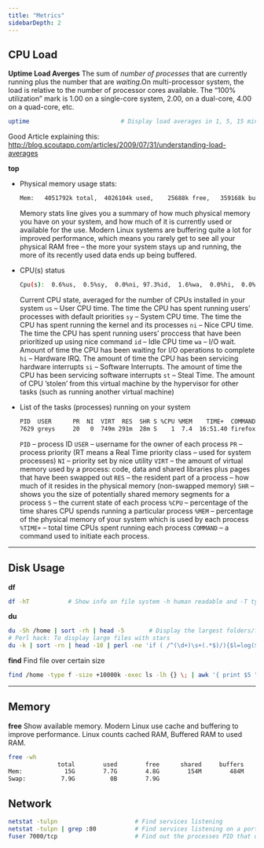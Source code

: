 ```yaml
---
title: "Metrics"
sidebarDepth: 2
---
```


## CPU Load

**Uptime Load Averges**
The sum of _number of processes_ that are currently running plus the number that are _waiting_.On multi-processor system, the load is relative to the number of processor cores available. The “100% utilization” mark is 1.00 on a single-core system, 2.00, on a dual-core, 4.00 on a quad-core, etc.

```bash
uptime                          # Display load averages in 1, 5, 15 minutes based on number of cores/processors
```
Good Article explaining this: http://blog.scoutapp.com/articles/2009/07/31/understanding-load-averages

**top**

* Physical memory usage stats:
    ```bash
    Mem:   4051792k total,  4026104k used,    25688k free,   359168k buffers
    ```
    Memory stats line gives you a summary of how much physical memory you have on your system, and how much of it is currently used or available for the use.
    Modern Linux systems are buffering quite a lot for improved performance, which means you rarely get to see all your physical RAM free – the more your system stays up and running, the more of its recently used data ends up being buffered.


* CPU(s) status
    ```bash
    Cpu(s):  0.6%us,  0.5%sy,  0.0%ni, 97.3%id,  1.6%wa,  0.0%hi,  0.0%si,  0.0%st
    ```
    Current CPU state, averaged for the number of CPUs installed in your system
    ``us`` – User CPU time. The time the CPU has spent running users’ processes with default priorities
    ``sy`` – System CPU time. The time the CPU has spent running the kernel and its processes
    ``ni`` – Nice CPU time. The time the CPU has spent running users’ proccess that have been prioritized up using nice command
    ``id`` – Idle CPU time
    ``wa`` – I/O wait. Amount of time the CPU has been waiting for I/O operations to complete
    ``hi`` – Hardware IRQ. The amount of time the CPU has been servicing hardware interrupts
    ``si`` – Software Interrupts. The amount of time the CPU has been servicing software interrupts
    ``st`` – Steal Time. The amount of CPU ’stolen’ from this virtual machine by the hypervisor for other tasks (such as running another virtual machine)

* List of the tasks (processes) running on your system
    ```bash
    PID  USER      PR  NI  VIRT  RES  SHR S %CPU %MEM    TIME+  COMMAND
    7629 greys     20   0  749m 291m  28m S    1  7.4  16:51.40 firefox
    ```
    ``PID`` – process ID
    ``USER`` – username for the owner of each process
    ``PR`` – process priority (RT means a Real Time priority class – used for system processes)
    ``NI`` – priority set by nice utility
    ``VIRT`` – the amount of virtual memory used by a process: code, data and shared libraries plus pages that have been swapped out
    ``RES`` – the resident part of a process – how much of it resides in the physical memory (non-swapped memory)
    ``SHR`` – shows you the size of potentially shared memory segments for a process
    ``S`` – the current state of each process
    ``%CPU`` – percentage of the time shares CPU spends running a particular process
    ``%MEM`` – percentage of the physical memory of your system which is used by each process
    ``%TIME+`` – total time CPUs spent running each process
    ``COMMAND`` – a command used to initiate each process.

---
## Disk Usage

**df**
```bash
df -hT           # Show info on file system -h human readable and -T type of file system
```

**du**
```bash
du -Sh /home | sort -rh | head -5       # Display the largest folders/files including the sub-directories
# Perl hack: To display large files with stars
du -k | sort -rn | head -10 | perl -ne 'if ( /^(\d+)\s+(.*$)/){$l=log($1+.1);$m=int($l/log(1024)); printf  ("%6.1f\t%s\t%25s  %s\n",($1/(2**(10*$m))),(("K","M","G","T","P")[$m]),"*"x (1.5*$l),$2);}'
```
**find**
Find file over certain size
```bash
find /home -type f -size +10000k -exec ls -lh {} \; | awk '{ print $5 ": " $9 }' | sort -nr | head -10
```
---

## Memory

**free**
Show available memory. Modern Linux use cache and buffering to improve performance. Linux counts cached RAM, Buffered RAM to used RAM.
```bash
free -wh
              total        used        free      shared     buffers       cache   available
Mem:            15G        7.7G        4.8G        154M        484M        2.6G        7.3G
Swap:          7.9G          0B        7.9G

```

## Network

```bash
netstat -tulpn                      # Find services listening
netstat -tulpn | grep :80           # Find services listening on a port 80
fuser 7000/tcp                      # Find out the processes PID that opened tcp port 7000
```
